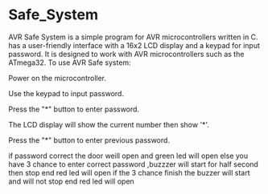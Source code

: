 # Safe_System
AVR Safe System is a simple program for AVR microcontrollers written in C. has a user-friendly interface with a 16x2 LCD display and a keypad for input password. It is designed to work with AVR microcontrollers such as the ATmega32.
To use AVR Safe system:

Power on the microcontroller.

Use the keypad to input password.

Press the "*" button to enter password.

The LCD display will show the current number then show '*'.

Press the "*" button to enter previous password.

if password correct the door weill open and green led will open
else you have 3 chance to enter correct password ,buzzzer will start for half second then stop end red led will open
if the 3 chance finish the buzzer will start and will not stop end red led will open
